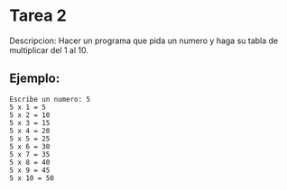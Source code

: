 # Tarea 2

Descripcion: Hacer un programa que pida un numero y haga su tabla de multiplicar del 1 al 10.

## Ejemplo:

```code
Escribe un numero: 5
5 x 1 = 5
5 x 2 = 10
5 x 3 = 15
5 x 4 = 20
5 x 5 = 25
5 x 6 = 30
5 x 7 = 35
5 x 8 = 40
5 x 9 = 45
5 x 10 = 50
```
